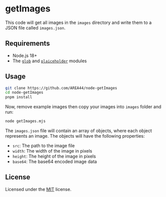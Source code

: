 # getImages

This code will get all images in the `images` directory and write them to a JSON file called `images.json`.

## Requirements

- Node.js 18+
- The [`glob`](https://github.com/isaacs/node-glob) and [`plaiceholder`](https://github.com/joe-bell/plaiceholder) modules

## Usage

```sh
git clone https://github.com/AREA44/node-getImages
cd node-getImages
pnpm install
```

Now, remove example images then copy your images into `images` folder and run:

```sh
node getImages.mjs
```

The `images.json` file will contain an array of objects, where each object represents an image. The objects will have the following properties:

- `src`: The path to the image file
- `width`: The width of the image in pixels
- `height`: The height of the image in pixels
- `base64`: The base64 encoded image data

## License

Licensed under the [MIT](./LICENSE) license.
